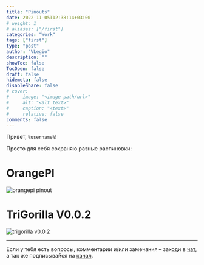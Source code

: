 ```yaml
---
title: "Pinouts"
date: 2022-11-05T12:38:14+03:00
# weight: 1
# aliases: ["/first"]
categories: "Work"
tags: ["first"]
type: "post"
author: "VLegio"
description: ""
showToc: false
TocOpen: false
draft: false
hidemeta: false
disableShare: false
# cover:
#     image: "<image path/url>"
#     alt: "<alt text>"
#     caption: "<text>"
#     relative: false
comments: false
---
```


Привет, `%username%`!

Просто для себя сохраняю разные распиновки:

# OrangePI

![orangepi pinout](/pinouts/orangepi.jpg)

# TriGorilla V0.0.2
![trigorilla v0.0.2](/pinouts/trigorilla-v0.0.2.png)

---
Если у тебя есть вопросы, комментарии и/или замечания – заходи в [чат](https://t.me/cursor_legiona_chat), а так же подписывайся на [канал](https://t.me/cursor_legiona).
